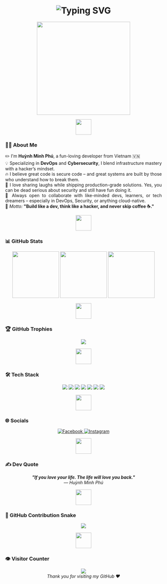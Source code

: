 <!-- 🎉 HEADER HIỆU ỨNG -->
<h1 align="center">
  <img src="https://readme-typing-svg.demolab.com?font=Fira+Code&size=28&duration=3000&pause=500&center=true&vCenter=true&width=600&lines=Hi+there!+I'm+PhuHuynh197;Welcome+to+my+GitHub+Profile!" alt="Typing SVG" />
</h1>

<p align="center">
  <img src="https://media.giphy.com/media/qgQUggAC3Pfv687qPC/giphy.gif" width="300" />
</p>

<p align="center">
  <img src="https://user-images.githubusercontent.com/73097560/115834477-dbab4500-a447-11eb-908a-139a6edaec5c.gif" height="50px" />
</p>


### 👨‍💻 About Me

<p align="justify">
✏️ I'm <strong>Huỳnh Minh Phú</strong>, a fun-loving developer from Vietnam 🇻🇳<br>
💡 Specializing in <strong>DevOps</strong> and <strong>Cybersecurity</strong>, I blend infrastructure mastery with a hacker’s mindset.<br>
🔥 I believe great code is secure code – and great systems are built by those who understand how to break them.<br>
🎉 I love sharing laughs while shipping production-grade solutions. Yes, you can be dead serious about security and still have fun doing it.<br>
🤝 Always open to collaborate with like-minded devs, learners, or tech dreamers – especially in DevOps, Security, or anything cloud-native.<br>
📍 <em>Motto:</em> <strong>"Build like a dev, think like a hacker, and never skip coffee ☕."</strong>
</p>

<p align="center">
  <img src="https://user-images.githubusercontent.com/73097560/115834477-dbab4500-a447-11eb-908a-139a6edaec5c.gif" height="50px" />
</p>


### 📊 GitHub Stats

<div align="center">
  <img src="https://github-readme-stats.vercel.app/api?username=PhuHuynh197&theme=tokyonight&show_icons=true" height="150px"/>
  <img src="https://github-readme-streak-stats.herokuapp.com/?user=PhuHuynh197&theme=tokyonight" height="150px"/>
  <img src="https://github-readme-stats.vercel.app/api/top-langs/?username=PhuHuynh197&layout=compact&theme=tokyonight" height="150px"/>
</div>

<p align="center">
  <img src="https://user-images.githubusercontent.com/73097560/115834477-dbab4500-a447-11eb-908a-139a6edaec5c.gif" height="50px" />
</p>


### 🏆 GitHub Trophies

<p align="center">
  <img src="https://github-profile-trophy.vercel.app/?username=PhuHuynh197&theme=radical&no-frame=true&margin-w=10" />
</p>

<p align="center">
  <img src="https://user-images.githubusercontent.com/73097560/115834477-dbab4500-a447-11eb-908a-139a6edaec5c.gif" height="50px" />
</p>


### 🛠️ Tech Stack

<p align="center">
  <img src="https://img.shields.io/badge/C%23-239120?style=for-the-badge&logo=c-sharp&logoColor=white" />
  <img src="https://img.shields.io/badge/.NET-512BD4?style=for-the-badge&logo=dotnet&logoColor=white" />
  <img src="https://img.shields.io/badge/Python-3670A0?style=for-the-badge&logo=python&logoColor=ffdd54" />
  <img src="https://img.shields.io/badge/SQL-CC2927?style=for-the-badge&logo=microsoft%20sql%20server&logoColor=white" />
  <img src="https://img.shields.io/badge/JavaScript-F7DF1E?style=for-the-badge&logo=javascript&logoColor=black" />
  <img src="https://img.shields.io/badge/Node.js-339933?style=for-the-badge&logo=nodedotjs&logoColor=white" />
  <img src="https://img.shields.io/badge/Docker-2496ED?style=for-the-badge&logo=docker&logoColor=white" />
</p>

<p align="center">
  <img src="https://user-images.githubusercontent.com/73097560/115834477-dbab4500-a447-11eb-908a-139a6edaec5c.gif" height="50px" />
</p>


### 🌐 Socials

<p align="center">
  <a href="https://www.facebook.com/huynhphu197/">
    <img src="https://img.shields.io/badge/Facebook-1877F2?style=for-the-badge&logo=facebook&logoColor=white" alt="Facebook" />
  </a>
  <a href="https://www.instagram.com/phushuynh._19/">
    <img src="https://img.shields.io/badge/Instagram-E4405F?style=for-the-badge&logo=instagram&logoColor=white" alt="Instagram" />
  </a>
</p>

<p align="center">
  <img src="https://user-images.githubusercontent.com/73097560/115834477-dbab4500-a447-11eb-908a-139a6edaec5c.gif" height="50px" />
</p>


### ✍️ Dev Quote

<p align="center">
  <em><strong>"If you love your life. The life will love you back."</strong></em><br>
  — <i>Huỳnh Minh Phú</i>
</p>

<p align="center">
  <img src="https://user-images.githubusercontent.com/73097560/115834477-dbab4500-a447-11eb-908a-139a6edaec5c.gif" height="50px" />
</p>

### 🐍 GitHub Contribution Snake

<p align="center">
  <img src="https://github.com/PhuHuynh197/PhuHuynh197/blob/output/github-contribution-grid-snake.svg" />
</p>

<p align="center">
  <img src="https://user-images.githubusercontent.com/73097560/115834477-dbab4500-a447-11eb-908a-139a6edaec5c.gif" height="50px" />
</p>


### 👁️ Visitor Counter

<p align="center">
  <img src="https://profile-counter.glitch.me/PhuHuynh197/count.svg" />
  <br/>
  <i>Thank you for visiting my GitHub ❤️</i>
</p>
